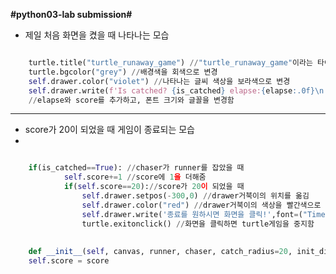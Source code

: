 __#python03-lab submission#__

* 제일 처음 화면을 켰을 때 나타나는 모습
  
<img scr="https://user-images.githubusercontent.com/71022086/136337115-285abde8-e4fb-46f0-a418-b3a0223f9c9e.png">

```python
    turtle.title("turtle_runaway_game") //"turtle_runaway_game"이라는 타이틀을 달아줌
    turtle.bgcolor("grey") //배경색을 회색으로 변경
    self.drawer.color("violet") //나타나는 글씨 색상을 보라색으로 변경
    self.drawer.write(f'Is catched? {is_catched} elapse:{elapse:.0f}\n score: {self.score}',font=("Times New Roman",15,"normal"))
    //elapse와 score를 추가하고, 폰트 크기와 글꼴을 변경함
 ```
    
*************************************************************

* score가 20이 되었을 때 게임이 종료되는 모습
* 
<img scr="https://user-images.githubusercontent.com/71022086/136337121-5f9c8a3f-617e-46b2-8093-af5d825a5ed2.png">

```python
    if(is_catched==True): //chaser가 runner를 잡았을 때 
            self.score+=1 //score에 1을 더해줌
            if(self.score==20)://score가 20이 되었을 때
                self.drawer.setpos(-300,0) //drawer거북이의 위치를 옮김
                self.drawer.color("red") //drawer거북이의 색상을 빨간색으로 변경
                self.drawer.write('종료를 원하시면 화면을 클릭!',font=("Times New Roman",25,"normal")) //"종료를 원하시면 화면을 클릭!"을 띄움
                turtle.exitonclick() //화면을 클릭하면 turtle게임을 중지함
                
                
    def __init__(self, canvas, runner, chaser, catch_radius=20, init_dist=400, score=0): // score=0을 추가해줌
    self.score = score
 ```
 
 
 
 
 
